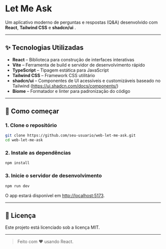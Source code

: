 # Let Me Ask

Um aplicativo moderno de perguntas e respostas (Q&A) desenvolvido com **React**, **Tailwind CSS** e  **shadcn/ui** .

---

## ✨ Tecnologias Utilizadas

- **React** – Biblioteca para construção de interfaces interativas
- **Vite** – Ferramenta de build e servidor de desenvolvimento rápido
- **TypeScript** – Tipagem estática para JavaScript
- **Tailwind CSS** – Framework CSS utilitário
- **shadcn/ui** – Componentes de UI acessíveis e customizáveis baseado no Tailwind (https://ui.shadcn.com/docs/components/)
- **Biome** – Formatador e linter para padronização do código

---

## 🚀 Como começar

### 1. Clone o repositório

```sh
git clone https://github.com/seu-usuario/web-let-me-ask.git
cd web-let-me-ask
```

### 2. Instale as dependências

```sh
npm install
```

### 3. Inicie o servidor de desenvolvimento

```sh
npm run dev
```

O app estará disponível em [http://localhost:5173](http://localhost:5173).

---

## 📄 Licença

Este projeto está licenciado sob a licença MIT.

---

> Feito com ❤️ usando React.